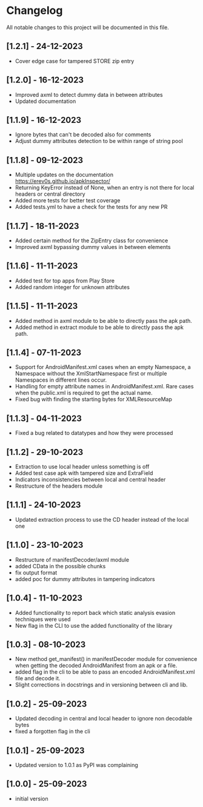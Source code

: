# Changelog

All notable changes to this project will be documented in this file.

## [1.2.1] - 24-12-2023
 - Cover edge case for tampered STORE zip entry

## [1.2.0] - 16-12-2023
 - Improved axml to detect dummy data in between attributes
 - Updated documentation

## [1.1.9] - 16-12-2023
 - Ignore bytes that can't be decoded also for comments
 - Adjust dummy attributes detection to be within range of string pool

## [1.1.8] - 09-12-2023
 - Multiple updates on the documentation https://erev0s.github.io/apkInspector/
 - Returning KeyError instead of None, when an entry is not there for local headers or central directory
 - Added more tests for better test coverage
 - Added tests.yml to have a check for the tests for any new PR

## [1.1.7] - 18-11-2023
 - Added certain method for the ZipEntry class for convenience
 - Improved axml bypassing dummy values in between elements

## [1.1.6] - 11-11-2023
 - Added test for top apps from Play Store
 - Added random integer for unknown attributes

## [1.1.5] - 11-11-2023
 - Added method in axml module to be able to directly pass the apk path.
 - Added method in extract module to be able to directly pass the apk path.

## [1.1.4] - 07-11-2023
 - Support for AndroidManifest.xml cases when an empty Namespace, a Namespace without the XmlStartNamespace first or multiple Namespaces in different lines occur.
 - Handling for empty attribute names in AndroidManifest.xml. Rare cases when the public.xml is required to get the actual name.
 - Fixed bug with finding the starting bytes for XMLResourceMap

## [1.1.3] - 04-11-2023
 - Fixed a bug related to datatypes and how they were processed

## [1.1.2] - 29-10-2023
 - Extraction to use local header unless something is off
 - Added test case apk with tampered size and ExtraField
 - Indicators inconsistencies between local and central header
 - Restructure of the headers module

## [1.1.1] - 24-10-2023
 - Updated extraction process to use the CD header instead of the local one

## [1.1.0] - 23-10-2023
 - Restructure of manifestDecoder/axml module
 - added CData in the possible chunks
 - fix output format
 - added poc for dummy attributes in tampering indicators

## [1.0.4] - 11-10-2023
 - Added functionality to report back which static analysis evasion techniques were used
 - New flag in the CLI to use the added functionality of the library

## [1.0.3] - 08-10-2023
 - New method get_manifest() in manifestDecoder module for convenience when getting the decoded AndroidManifest from an apk or a file.
 - added flag in the cli to be able to pass an encoded AndroidManifest.xml file and decode it.
 - Slight corrections in docstrings and in versioning between cli and lib.

## [1.0.2] - 25-09-2023
 - Updated decoding in central and local header to ignore non decodable bytes
 - fixed a forgotten flag in the cli

## [1.0.1] - 25-09-2023
 - Updated version to 1.0.1 as PyPI was complaining

## [1.0.0] - 25-09-2023
 - initial version
